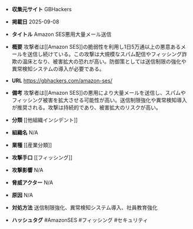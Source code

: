 - **収集元サイト**
GBHackers

- **掲載日**
2025-09-08

- **タイトル**
Amazon SES悪用大量メール送信

- **概要**
攻撃者は[[Amazon SES]]の脆弱性を利用し1日5万通以上の悪意あるメールを送信し続けている。この攻撃は大規模なスパム配信やフィッシング詐欺の温床となり、被害拡大の恐れが高い。防御策としては送信制限の強化や異常検知システムの導入が必要である。

- **URL**
https://gbhackers.com/amazon-ses/

- **備考**
攻撃者は[[Amazon SES]]の悪用により大量メールを送信し、スパムやフィッシング被害を拡大させる可能性が高い。送信制限強化や異常検知導入が推奨される。攻撃は持続的であり、被害拡大のリスクが高い。

- **分類**
[[他組織インシデント]]

- **組織名**
N/A

- **業種**
[[産業分類]]

- **攻撃手口**
[[フィッシング]]

- **攻撃影響**
N/A

- **脅威アクター**
N/A

- **原因**
N/A

- **対処方法**
送信制限強化、異常検知システム導入、社員教育強化

- **ハッシュタグ**
#AmazonSES #フィッシング #セキュリティ
